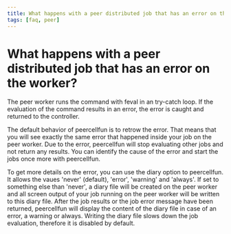 ```yaml
---
title: What happens with a peer distributed job that has an error on the worker?
tags: [faq, peer]
---
```


# What happens with a peer distributed job that has an error on the worker?

The peer worker runs the command with feval in an try-catch loop. If the evaluation of the command results in an error, the error is caught and returned to the controller.

The default behavior of peercellfun is to retrow the error. That means that you will see exactly the same error that happened inside your job on the peer worker. Due to the error, peercellfun will stop evaluating other jobs and not return any results. You can identify the cause of the error and start the jobs once more with peercellfun.

To get more details on the error, you can use the diary option to peercellfun. It allows the vaues 'never' (default), 'error', 'warning' and 'always'. If set to something else than 'never', a diary file will be created on the peer worker and all screen output of your job running on the peer worker will be written to this diary file. After the job results or the job error message have been returned, peercellfun will display the content of the diary file in case of an error, a warning or always. Writing the diary file slows down the job evaluation, therefore it is disabled by default.
